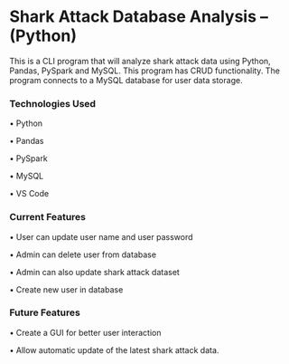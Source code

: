 # Shark Attack Database Analysis – (Python)

This is a CLI program that will analyze shark attack data using Python, Pandas, PySpark and MySQL. This program has CRUD functionality. The program connects to a MySQL database for user data storage.

### Technologies Used
  •	Python
  
  •	Pandas
  
  •	PySpark
  
  •	MySQL
  
  •	VS Code
  
### Current Features

  •	User can update user name and user password
  
  •	Admin can delete user from database
  
  •	Admin can also update shark attack dataset
  
  •	Create new user in database  
  
  
### Future Features

  • Create a GUI for better user interaction

  •	Allow automatic update of the latest shark attack data.
